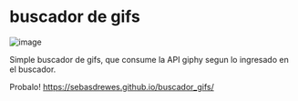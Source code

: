 # buscador de gifs
![image](https://user-images.githubusercontent.com/81722772/122661976-e8a59580-d165-11eb-8c9a-a1c1efe42528.png)

Simple buscador de gifs, que consume la API giphy segun lo ingresado en el buscador.

Probalo! https://sebasdrewes.github.io/buscador_gifs/
